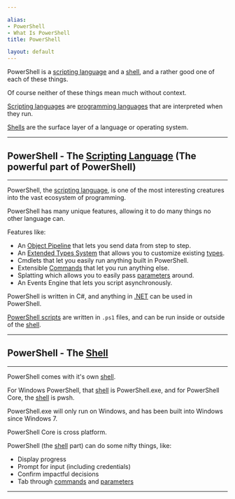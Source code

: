 ```yaml
---

alias: 
- PowerShell
- What Is PowerShell
title: PowerShell

layout: default
---
```


PowerShell is a [scripting language](/Languages/Scripting-Languages) and a [shell](/Shells), and a rather good one of each of these things.

Of course neither of these things mean much without context.

[Scripting languages](/Languages/Scripting-Languages) are [programming languages](/Languages/Programming-Languages) that are interpreted when they run.

[Shells](/Shells) are the surface layer of a language or operating system.

---

## PowerShell - The [Scripting Language](/Languages/Scripting-Languages) (The powerful part of PowerShell)

---


PowerShell, the [scripting language](/Languages/Scripting-Languages), is one of the most interesting creatures into the vast ecosystem of programming.

PowerShell has many unique features, allowing it to do many things no other language can.

Features like:
  * An [Object Pipeline](/PowerShell/Concepts/The-Object-Pipeline) that lets you send data from step to step.
  * An [Extended Types System](/PowerShell/Types/Extending-Types) that allows you to customize existing [types](/PowerShell/Types).
  * Cmdlets that let you easily run anything built in PowerShell.
  * Extensible [Commands](/PowerShell/Commands) that let you run anything else.
  * Splatting which allows you to easily pass [parameters](/PowerShell/Parameters) around.
  * An Events Engine that lets you script asynchronously.

PowerShell is written in C#, and anything in [.NET](/PowerShell/Concepts/PowerShell-NET-and-Everything) can be used in PowerShell.

[PowerShell scripts](/PowerShell/Scripts) are written in `.ps1` files, and can be run inside or outside of the [shell](/Shells).

---

## PowerShell - The [Shell](/Shells)

---

PowerShell comes with it's own [shell](/Shells).

For Windows PowerShell, that [shell](/Shells) is PowerShell.exe, and for PowerShell Core, the [shell](/Shells) is pwsh.

PowerShell.exe will only run on Windows, and has been built into Windows since Windows 7.

PowerShell Core is cross platform.

PowerShell (the [shell](/Shells) part) can do some nifty things, like:

* Display progress
* Prompt for input (including credentials)
* Confirm impactful decisions
* Tab through [commands](/PowerShell/Commands) and [parameters](/PowerShell/Parameters)

---
